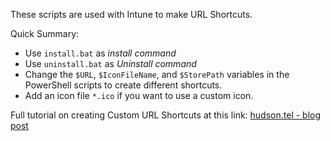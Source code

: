 These scripts are used with Intune to make URL Shortcuts.

Quick Summary:
 - Use `install.bat` as *install command*
 - Use `uninstall.bat` as *Uninstall command*
 - Change the `$URL`, `$IconFileName`, and `$StorePath` variables in the PowerShell scripts to create different shortcuts.
 - Add an icon file `*.ico` if you want to use a custom icon.

Full tutorial on creating Custom URL Shortcuts at this link: [hudson.tel - blog post](https://hudson.tel/post/how-to-create-and-manage-custom-url-shortcuts-with-intune/) 
